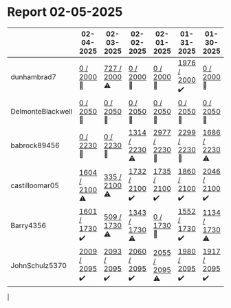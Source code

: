 # Report 02-05-2025
| | 02-04-2025 | 02-03-2025 | 02-02-2025 | 02-01-2025 | 01-31-2025 | 01-30-2025 | 01-29-2025 |
| --- | --- | --- | --- | --- | --- | --- | --- |
| dunhambrad7 | [0 / 2000](https://www.myfitnesspal.com/food/diary/dunhambrad7?date=2025-02-04) :no_entry_sign: | [727 / 2000](https://www.myfitnesspal.com/food/diary/dunhambrad7?date=2025-02-03) :warning: | [0 / 2000](https://www.myfitnesspal.com/food/diary/dunhambrad7?date=2025-02-02) :no_entry_sign: | [0 / 2000](https://www.myfitnesspal.com/food/diary/dunhambrad7?date=2025-02-01) :no_entry_sign: | [1976 / 2000](https://www.myfitnesspal.com/food/diary/dunhambrad7?date=2025-01-31) :heavy_check_mark: | [0 / 2000](https://www.myfitnesspal.com/food/diary/dunhambrad7?date=2025-01-30) :no_entry_sign: | [1830 / 2000](https://www.myfitnesspal.com/food/diary/dunhambrad7?date=2025-01-29) :heavy_check_mark: |
| DelmonteBlackwell | [0 / 2050](https://www.myfitnesspal.com/food/diary/DelmonteBlackwell?date=2025-02-04) :no_entry_sign: | [0 / 2050](https://www.myfitnesspal.com/food/diary/DelmonteBlackwell?date=2025-02-03) :no_entry_sign: | [0 / 2050](https://www.myfitnesspal.com/food/diary/DelmonteBlackwell?date=2025-02-02) :no_entry_sign: | [0 / 2050](https://www.myfitnesspal.com/food/diary/DelmonteBlackwell?date=2025-02-01) :no_entry_sign: | [0 / 2050](https://www.myfitnesspal.com/food/diary/DelmonteBlackwell?date=2025-01-31) :no_entry_sign: | [0 / 2050](https://www.myfitnesspal.com/food/diary/DelmonteBlackwell?date=2025-01-30) :no_entry_sign: | [0 / 2050](https://www.myfitnesspal.com/food/diary/DelmonteBlackwell?date=2025-01-29) :no_entry_sign: |
| babrock89456 | [0 / 2230](https://www.myfitnesspal.com/food/diary/babrock89456?date=2025-02-04) :no_entry_sign: | [0 / 2230](https://www.myfitnesspal.com/food/diary/babrock89456?date=2025-02-03) :no_entry_sign: | [1314 / 2230](https://www.myfitnesspal.com/food/diary/babrock89456?date=2025-02-02) :warning: | [2977 / 2230](https://www.myfitnesspal.com/food/diary/babrock89456?date=2025-02-01) :no_entry_sign: | [2299 / 2230](https://www.myfitnesspal.com/food/diary/babrock89456?date=2025-01-31) :no_entry_sign: | [1686 / 2230](https://www.myfitnesspal.com/food/diary/babrock89456?date=2025-01-30) :warning: | [2042 / 2230](https://www.myfitnesspal.com/food/diary/babrock89456?date=2025-01-29) :heavy_check_mark: |
| castilloomar05 | [1604 / 2100](https://www.myfitnesspal.com/food/diary/castilloomar05?date=2025-02-04) :warning: | [335 / 2100](https://www.myfitnesspal.com/food/diary/castilloomar05?date=2025-02-03) :warning: | [1732 / 2100](https://www.myfitnesspal.com/food/diary/castilloomar05?date=2025-02-02) :heavy_check_mark: | [1735 / 2100](https://www.myfitnesspal.com/food/diary/castilloomar05?date=2025-02-01) :heavy_check_mark: | [1860 / 2100](https://www.myfitnesspal.com/food/diary/castilloomar05?date=2025-01-31) :heavy_check_mark: | [2046 / 2100](https://www.myfitnesspal.com/food/diary/castilloomar05?date=2025-01-30) :heavy_check_mark: | [1923 / 2100](https://www.myfitnesspal.com/food/diary/castilloomar05?date=2025-01-29) :heavy_check_mark: |
| Barry4356 | [1601 / 1730](https://www.myfitnesspal.com/food/diary/Barry4356?date=2025-02-04) :heavy_check_mark: | [509 / 1730](https://www.myfitnesspal.com/food/diary/Barry4356?date=2025-02-03) :warning: | [1343 / 1730](https://www.myfitnesspal.com/food/diary/Barry4356?date=2025-02-02) :warning: | [0 / 1730](https://www.myfitnesspal.com/food/diary/Barry4356?date=2025-02-01) :no_entry_sign: | [1552 / 1730](https://www.myfitnesspal.com/food/diary/Barry4356?date=2025-01-31) :heavy_check_mark: | [1134 / 1730](https://www.myfitnesspal.com/food/diary/Barry4356?date=2025-01-30) :warning: | [1158 / 1730](https://www.myfitnesspal.com/food/diary/Barry4356?date=2025-01-29) :warning: |
| JohnSchulz5370 | [2009 / 2095](https://www.myfitnesspal.com/food/diary/JohnSchulz5370?date=2025-02-04) :heavy_check_mark: | [2093 / 2095](https://www.myfitnesspal.com/food/diary/JohnSchulz5370?date=2025-02-03) :heavy_check_mark: | [2060 / 2095](https://www.myfitnesspal.com/food/diary/JohnSchulz5370?date=2025-02-02) :heavy_check_mark: | [2055 / 2095](https://www.myfitnesspal.com/food/diary/JohnSchulz5370?date=2025-02-01) :warning: | [1980 / 2095](https://www.myfitnesspal.com/food/diary/JohnSchulz5370?date=2025-01-31) :heavy_check_mark: | [1917 / 2095](https://www.myfitnesspal.com/food/diary/JohnSchulz5370?date=2025-01-30) :heavy_check_mark: | [1925 / 2095](https://www.myfitnesspal.com/food/diary/JohnSchulz5370?date=2025-01-29) :heavy_check_mark: |
|